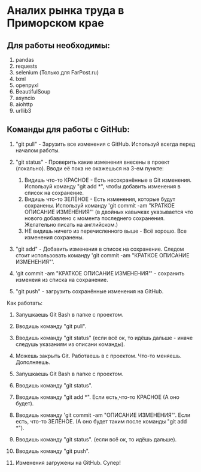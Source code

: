 # Аналих рынка труда в Приморском крае

## Для работы необходимы:
1. pandas
2. requests
3. selenium (Только для FarPost.ru)
4. lxml
5. openpyxl
6. BeautifulSoup
7. asyncio
8. aiohttp
9. urllib3

## Команды для работы с GitHub:

1) "git pull" - Зарузить все изменения с GitHub. Используй всегда перед началом работы.

2) "git status" - Проверить какие изменения внесены в проект (локально). Вводи её пока не окажешься на 3-ем пункте:
	
	1. Видишь что-то КРАСНОЕ - Есть несохранённые в Git изменения. Используй команду "git add *", чтобы добавить изменения в список на сохранение.
	2. Видишь что-то ЗЕЛЁНОЕ - Есть изменения, которые будут сохранены. Используй команду 'git commit -am "КРАТКОЕ ОПИСАНИЕ ИЗМЕНЕНИЯ"' (в двойных кавычках указывается что нового добавлено с момента последнего сохранения. Желательно писать на английском.)
	3. НЕ видишь ничего из перечисленного выше - Всё хорошо. Все изменения сохранены.
	
3) "git add" - Добавить изменения в список на сохранение. Следом стоит использовать команду 'git commit -am "КРАТКОЕ ОПИСАНИЕ ИЗМЕНЕНИЯ"'.

4) 'git commit -am "КРАТКОЕ ОПИСАНИЕ ИЗМЕНЕНИЯ"' - сохранить изменеия из списка на сохранение.

5) "git push" - загрузить сохранённые изменения на GitHub.


Как работать:

1) Запушкаешь Git Bash в папке с проектом.
2) Вводишь команду "git pull".
3) Вводишь команду "git status" (если всё ок, то идёшь дальше - иначе следушь указаниям из описани команды).

4) Можешь закрыть Git. Работаешь в с проектом. Что-то меняешь. Дополняешь.

5) Запушкаешь Git Bash в папке с проектом.
6) Вводишь команду "git status".
7) Вводишь команду "git add *". Если есть,что-то КРАСНОЕ (А оно будет).
8) Вводишь команду 'git commit -am "ОПИСАНИЕ ИЗМЕНЕНИЯ"'. Если есть, что-то ЗЕЛЁНОЕ. (А оно будет таким после команды "git add *").
9) Вводишь команду "git status". (если всё ок, то идёшь дальше).
10) Вводишь команду "git push". 
11) Изменения загружены на GitHub. Супер!